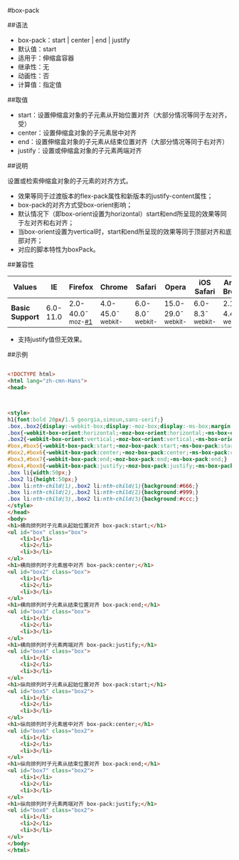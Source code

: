 #box-pack

##语法

- box-pack：start | center | end | justify
- 默认值：start
- 适用于：伸缩盒容器
- 继承性：无
- 动画性：否
- 计算值：指定值


##取值

- start：设置伸缩盒对象的子元素从开始位置对齐（大部分情况等同于左对齐，受）
- center：设置伸缩盒对象的子元素居中对齐
- end：设置伸缩盒对象的子元素从结束位置对齐（大部分情况等同于右对齐）
- justify：设置或伸缩盒对象的子元素两端对齐


##说明

设置或检索伸缩盒对象的子元素的对齐方式。

- 效果等同于过渡版本的flex-pack属性和新版本的justify-content属性；
- box-pack的对齐方式受box-orient影响；
- 默认情况下（即box-orient设置为horizontal）start和end所呈现的效果等同于左对齐和右对齐；
- 当box-orient设置为vertical时，start和end所呈现的效果等同于顶部对齐和底部对齐；
- 对应的脚本特性为boxPack。


##兼容性


<table class="compatible">
<thead>
	<tr>
		<th>Values</th>
		<th>IE</th>
		<th>Firefox</th>
		<th>Chrome</th>
		<th>Safari</th>
		<th>Opera</th>
		<th>iOS Safari</th>
		<th>Android Browser</th>
		<th>Android Chrome</th>
	</tr>
</thead>
<tbody>
	<tr>
		<td><strong>Basic Support</strong></td>
		<td class="unsupport">6.0-11.0</td>
		<td class="support">2.0-40.0<sup class="fix">-moz-</sup><sup><a href="#support1">#1</a></sup></td>
		<td class="support">4.0-45.0<sup class="fix">-webkit-</sup></td>
		<td class="support">6.0-8.0<sup class="fix">-webkit-</sup></td>
		<td class="support">15.0-29.0<sup class="fix">-webkit-</sup></td>
		<td class="support">6.0-8.3<sup class="fix">-webkit-</sup></td>
		<td class="support">2.1-4.4.4<sup class="fix">-webkit-</sup></td>
		<td class="support">18.0-42.0<sup class="fix">-webkit-</sup></td>
	</tr>
</tbody>
</table>


- 支持justify值但无效果。


##示例

```html

<!DOCTYPE html>
<html lang="zh-cmn-Hans">
<head>



<style>
h1{font:bold 20px/1.5 georgia,simsun,sans-serif;}
.box,.box2{display:-webkit-box;display:-moz-box;display:-ms-box;margin:0;padding:10px;background:#000;list-style:none;}
.box{-webkit-box-orient:horizontal;-moz-box-orient:horizontal;-ms-box-orient:horizontal;width:260px;height:100px;}
.box2{-webkit-box-orient:vertical;-moz-box-orient:vertical;-ms-box-orient:vertical;width:100px;height:260px;}
#box,#box5{-webkit-box-pack:start;-moz-box-pack:start;-ms-box-pack:start;}
#box2,#box6{-webkit-box-pack:center;-moz-box-pack:center;-ms-box-pack:center;}
#box3,#box7{-webkit-box-pack:end;-moz-box-pack:end;-ms-box-pack:end;}
#box4,#box8{-webkit-box-pack:justify;-moz-box-pack:justify;-ms-box-pack:justify;}
.box li{width:50px;}
.box2 li{height:50px;}
.box li:nth-child(1),.box2 li:nth-child(1){background:#666;}
.box li:nth-child(2),.box2 li:nth-child(2){background:#999;}
.box li:nth-child(3),.box2 li:nth-child(3){background:#ccc;}
</style>
</head>
<body>
<h1>横向排列时子元素从起始位置对齐 box-pack:start;</h1>
<ul id="box" class="box">
	<li>1</li>
	<li>2</li>
	<li>3</li>
</ul>
<h1>横向排列时子元素居中对齐 box-pack:center;</h1>
<ul id="box2" class="box">
	<li>1</li>
	<li>2</li>
	<li>3</li>
</ul>
<h1>横向排列时子元素从结束位置对齐 box-pack:end;</h1>
<ul id="box3" class="box">
	<li>1</li>
	<li>2</li>
	<li>3</li>
</ul>
<h1>横向排列时子元素两端对齐 box-pack:justify;</h1>
<ul id="box4" class="box">
	<li>1</li>
	<li>2</li>
	<li>3</li>
</ul>
<h1>纵向排列时子元素从起始位置对齐 box-pack:start;</h1>
<ul id="box5" class="box2">
	<li>1</li>
	<li>2</li>
	<li>3</li>
</ul>
<h1>纵向排列时子元素居中对齐 box-pack:center;</h1>
<ul id="box6" class="box2">
	<li>1</li>
	<li>2</li>
	<li>3</li>
</ul>
<h1>纵向排列时子元素从结束位置对齐 box-pack:end;</h1>
<ul id="box7" class="box2">
	<li>1</li>
	<li>2</li>
	<li>3</li>
</ul>
<h1>纵向排列时子元素两端对齐 box-pack:justify;</h1>
<ul id="box8" class="box2">
	<li>1</li>
	<li>2</li>
	<li>3</li>
</ul>
</body>
</html>

```

